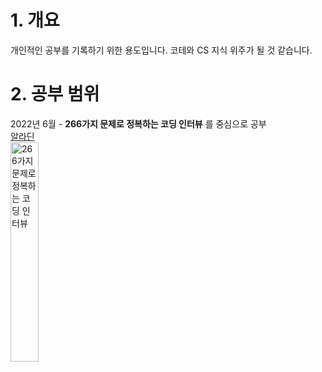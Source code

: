<!-- https://gist.github.com/ihoneymon/652be052a0727ad59601#file-how-to-write-by-markdown-md 마크다운 참조-->
# 1. 개요
개인적인 공부를 기록하기 위한 용도입니다. 코테와 CS 지식 위주가 될 것 같습니다.
# 2. 공부 범위
2022년 6월 - **266가지 문제로 정복하는 코딩 인터뷰** 를 중심으로 공부   
[알라딘](https://www.aladin.co.kr/shop/wproduct.aspx?ItemId=279822924)   
<img src="https://image.aladin.co.kr/product/27982/29/cover500/8966263208_1.jpg" width="30%" height="30%" title="266가지 문제로 정복하는 코딩 인터뷰 이미지" alt="266가지 문제로 정복하는 코딩 인터뷰"></img><br/>

